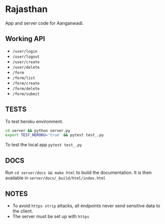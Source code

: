 Rajasthan
=========


App and server code for Aanganwadi.


Working API
----------

- `/user/login`
- `/user/logout`
- `/user/create`
- `/user/delete`
- `/form`
- `/form/list`
- `/form/create`
- `/form/delete`
- `/form/submit`



TESTS
-----

To test heroku environment.

```bash
cd server && python server.py
export TEST_HEROKU='true' && pytest test_.py
```

To test the local app `pytest test_.py`


DOCS
----

Run `cd server/docs && make html` to build the documentation. It is then available in `server/docs/_build/html/index.html`


NOTES
-----

- To avoid `https strip` attacks, all endpoints never send sensitive data to the client.
- The server must be set up with `https`
